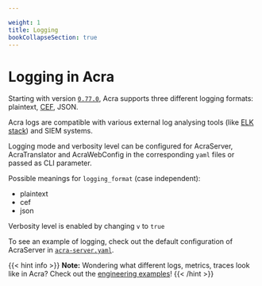 ```yaml
---

weight: 1
title: Logging
bookCollapseSection: true
---
```


# Logging in Acra

Starting with version [`0.77.0`](https://github.com/cossacklabs/acra/releases/tag/0.77.0), Acra supports three different logging formats: plaintext, [CEF](https://kc.mcafee.com/resources/sites/MCAFEE/content/live/CORP_KNOWLEDGEBASE/78000/KB78712/en_US/CEF_White_Paper_20100722.pdf), JSON.

Acra logs are compatible with various external log analysing tools (like [ELK stack](https://www.elastic.co/elk-stack)) and SIEM systems.

Logging mode and verbosity level can be configured for AcraServer, AcraTranslator and AcraWebConfig in the corresponding `yaml` files or passed as CLI parameter.

Possible meanings for `logging_format` (case independent): 
- plaintext
- cef
- json

Verbosity level is enabled by changing `v` to `true`

To see an example of logging, check out the default configuration of AcraServer in [`acra-server.yaml`](https://github.com/cossacklabs/acra-Q12021/blob/master/configs/acra-server.yaml#L99).

{{< hint info >}}
**Note:**
Wondering what different logs, metrics, traces look like in Acra? Check out the [engineering examples](https://github.com/cossacklabs/acra-engineering-demo/)!
{{< /hint >}}